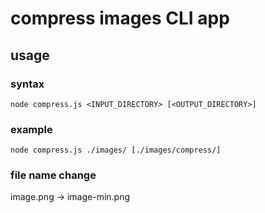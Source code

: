 # compress images CLI app

## usage

### syntax

`node compress.js <INPUT_DIRECTORY> [<OUTPUT_DIRECTORY>]`

### example

`node compress.js ./images/ [./images/compress/]`

### file name change

image.png -> image-min.png

